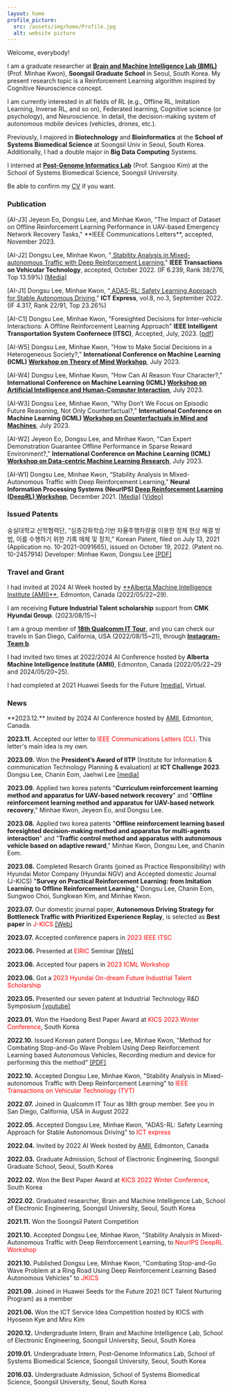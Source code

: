 ```yaml
---
layout: home
profile_picture:
  src: /assets/img/home/Profile.jpg
  alt: website picture
---
```

  Welcome, everybody!

  I am a graduate researcher at <a href="https://brainmil.wordpress.com/">**Brain and Machine Intelligence Lab (BMIL)**</a> 
  (Prof. Minhae Kwon), **Soongsil Graduate School** in Seoul, South Korea. 
  My present research topic is a Reinforcement Learning algorithm inspired by Cognitive Neuroscience concept.
  
  I am currently interested in all fields of RL (e.g., Offline RL, Imitation Learning, Inverse RL, and so on), 
  Federated learning, Cognitive science (or psychology), and Neuroscience. In detail, the decision-making system of autonomous 
  mobile devices (vehicles, drones, etc.). 
  
  Previously, I majored in **Biotechnology** and **Bioinformatics** at the **School of Systems Biomedical Science** 
  at Soongsil Univ in Seoul, South Korea. Additionally, I had a double major in **Big Data Computing** Systems. 
  
  I interned at <a href="https://sites.google.com/site/sskimb/">**Post-Genome Informatics Lab**</a> (Prof. Sangsoo Kim) 
  at the School of Systems Biomedical Science, Soongsil University.
  
  Be able to confirm my <a href="https://drive.google.com/file/d/1Ug_2G5_srmvw6Mw-ZsO90djHS_xLr6iY/view">CV</a> if you want. 

<!--   Be able to confirm more detailed information about me (e.g., presentations, photos, domestic publications, and developments) at another
  <a href="https://le2dongso0.wixsite.com/website">homepage</a> if you want. -->

  <h3>Publication</h3>
  [AI-J3] Jeyeon Eo, Dongsu Lee, and Minhae Kwon, "The Impact of Dataset on Offline Reinforcement Learning Performance in UAV-based Emergency Network Recovery Tasks,"
  **IEEE Communications Letters**, accepted, November 2023. 

  [AI-J2] Dongsu Lee, Minhae Kwon, "<a href="https://linkinghub.elsevier.com/retrieve/pii/S240595952200073X">
  Stability Analysis in Mixed-autonomous Traffic with Deep Reinforcement Learning</a>," **IEEE Transactions 
  on Vehicular Technology**, accepted, October 2022. (IF 6.239, Rank 38/276, Top 13.59%) 
  <a href="https://n.news.naver.com/article/003/0011509292?sid=102">[Media]</a>
 
  [AI-J1] Dongsu Lee, Minhae Kwon, “<a href="https://linkinghub.elsevier.com/retrieve/pii/S240595952200073X">
  ADAS-RL: Safety Learning Approach for Stable Autonomous Driving</a>,” 
  **ICT Express**, vol.8, no.3, September 2022. (IF 4.317, Rank 22/91, Top 23.26%)

  [AI-C1] Dongsu Lee, Minhae Kwon, "Foresighted Decisions for Inter-vehicle Interactions: A Offline Reinforcement Learning Approach" **IEEE Intelligent Transportation System Confernece (ITSC)**, Accepted, July, 2023. [[pdf](https://drive.google.com/file/d/1ep1U_7f1lzPw0MPOG-ddBx9fibB2oaGz/view?usp=sharing)]
 
  [AI-W5] Dongsu Lee, Minhae Kwon, "How to Make Social Decisions in a Heterogeneous Society?," **International Conference on Machine Learning (ICML) <a href="https://tomworkshop.github.io/#cfp">Workshop on Theory of Mind Workshop</a>**, July 2023.
 
  [AI-W4] Dongsu Lee, Minhae Kwon, “How Can AI Reason Your Character?,” **International Conference on Machine Learning (ICML) <a href="https://sites.google.com/view/aihci/home">Workshop on Artificial Intelligence and Human-Computer Interaction</a>**, July 2023. 
  
  [AI-W3] Dongsu Lee, Minhae Kwon, "Why Don’t We Focus on Episodic Future Reasoning, Not Only Counterfactual?," **International Conference on Machine Learning (ICML) <a href="https://sites.google.com/view/counterfactuals-icml/home">Workshop on Counterfactuals in Mind and Machines</a>**, July 2023. 

  [AI-W2] Jeyeon Eo, Dongsu Lee, and Minhae Kwon, "Can Expert Demonstration Guarantee Offline Performance in Sparse Reward Environment?," **International Conference on Machine Learning (ICML) <a href="https://dmlr.ai/cfp/">Workshop on Data-centric Machine Learning Research</a>**, July 2023.

  [AI-W1] Dongsu Lee, Minhae Kwon, “Stability Analysis in Mixed-Autonomous Traffic with Deep Reinforcement Learning,” 
  **Neural Information Processing Systems (NeurIPS) <a href="https://sites.google.com/view/deep-rl-workshop-neurips2021">Deep Reinforcement Learning (DeepRL) Workshop</a>**, 
  December 2021. 
  <a href="https://scatch.ssu.ac.kr/%eb%89%b4%ec%8a%a4%ec%84%bc%ed%84%b0/%ec%a3%bc%ec%9a%94%eb%89%b4%ec%8a%a4/?slug=%EC%9D%98%EC%83%9D%EB%AA%85%EC%8B%9C%EC%8A%A4%ED%85%9C%ED%95%99%EB%B6%80-%EC%9D%B4%EB%8F%99%EC%88%98-%ED%95%99%EC%83%9D-%EC%84%B8%EA%B3%84-%EC%B5%9C%EA%B3%A0-%EA%B6%8C%EC%9C%84-ai-%ED%95%99%ED%9A%8C&f=all&keyword=%EC%9D%B4%EB%8F%99%EC%88%98">
  [Media]</a> 
  <a href="https://slideslive.com/38971018/stability-analysis-in-mixedautonomous-traffic-with-deep-reinforcement-learning?ref=account-folder-92642-folders">
  [Video]</a>

  <h3>Issued Patents</h3>
  숭실대학교 산학협력단, “심층강화학습기반 자율주행차량을 이용한 정체 현상 해결 방법, 이를 수행하기 위한 기록 매체 및 장치,” Korean Patent, filed on July 13, 
  2021 (Application no. 10-2021-0091665), issued on October 19, 2022. (Patent no. 10-2457914) Developer: Minhae Kwon, Dongsu Lee 
  <a href="https://drive.google.com/file/d/134v6IJLRIdXse0I_QNWHjByx1JSmy15p/view?usp=sharing">[PDF]</a>

  <h3>Travel and Grant</h3>
    I had invited at 2024 AI Week hosted by <a href="https://www.amii.ca/your-business/?utm_source=google-ads&utm_medium=cpc&utm_campaign=be-more-BMH-generic&utm_term=companies%20for%20machine%20learning&utm_campaign=SC+%7C+S+%7C+Be+MORE+BMH+Generic&utm_source=adwords&utm_medium=ppc&hsa_acc=6591753441&hsa_cam=18275130181&hsa_grp=142413166313&hsa_ad=620530101987&hsa_src=g&hsa_tgt=kwd-812766861496&hsa_kw=companies%20for%20machine%20learning&hsa_mt=b&hsa_net=adwords&hsa_ver=3&gclid=Cj0KCQjwj7CZBhDHARIsAPPWv3eZPviV38B02ejUh4jZRMUhYtYKjnJ9JVnzcpnonuy1q0SdRUlCTB4aAtZfEALw_wcB">
  **Alberta Machine Intelligence Institute (AMII)**</a>, Edmonton, Canada (2022/05/22~29).
  
  I am receiving **Future Industrial Talent scholarship** support from **CMK Hyundai Group**. (2023/08/15~)

  I am a group member of <a href="http://qcitour.co.kr/index.php?mid=members&member_list_filter=18">**18th Qualcomm IT Tour**</a>,
  and you can check our travels in San Diego, California, USA (2022/08/15~21), 
  through <a href="https://www.instagram.com/qcittour_teamb/">**Instagram-Team b**</a>.
  
  I had invited two times at 2022/2024 AI Conference hosted by 
  **Alberta Machine Intelligence Institute (AMII)**</a>, Edmonton, Canada (2022/05/22~29 and 2024/05/20~25).
  
  I had completed at 2021 Huawei Seeds for the Future 
  <a href="https://www.koit.co.kr/news/articleView.html?idxno=88156">[media]</a>, Virtual.

  <h3>News</h3>
  **2023.12.** Invited by 2024 AI Conference hosted by <a href="https://www.upperbound.ai/get-involved/">AMII</a>, Edmonton, Canada.
  
  **2023.11.** Accepted our letter to <span style="color:red">IEEE Communications Letters (CL)</span>. This letter's main idea is my own.
  
  **2023.09.** Won the **President’s Award of IITP** (Institute for Information & communication Technology Planning & evaluation) at **ICT Challenge 2023**. Dongsu Lee, Chanin Eom, Jaehwi Lee
  <a href="https://scatch.ssu.ac.kr/%eb%89%b4%ec%8a%a4%ec%84%bc%ed%84%b0/%ec%a3%bc%ec%9a%94%eb%89%b4%ec%8a%a4/?slug=%EB%B3%B8%EA%B5%90-ai%EB%B3%B4%EC%95%88%EC%97%B0%EA%B5%AC%EC%84%BC%ED%84%B0-%EC%9D%B4%EB%8F%99%EC%88%98%C2%B7%EC%97%84%EC%B0%AC%EC%9D%B8%C2%B7%EC%9D%B4%EC%9E%AC%ED%9C%98-%ED%95%99%EC%83%9D-ict&f&keyword">[media]</a>

  **2023.09.** Applied two korea patents "**Curriculum reinforcement learning method and apparatus for UAV-based network recovery**" and "**Offline reinforcement learning method and apparatus for UAV-based network recovery**," Minhae Kwon, Jeyeon Eo, and Dongsu Lee.  
  
  **2023.08.** Applied two korea patents "**Offline reinforcement learning based foresighted decision-making method and apparatus for multi-agents interaction**" and "**Traffic
  control method and apparatus with autonomous vehicle based on adaptive reward**," Minhae Kwon, Dongsu Lee, and Chanin Eom.
  
  **2023.08.** Completed Resarch Grants (joined as Practice Responsibility) with Hyundai Motor Company (Hyundai NGV) and Accepted domestic Journal (J-KICS) "**Survey on Practical Reinforcement Learning: from Imitation Learning to Offline Reinforcement Learning**," Dongsu Lee, Chanin Eom, Sungwoo Choi, Sungkwan Kim, and Minhae Kwon.

  **2023.07.** Our domestic journal paper, **Autonomous Driving Strategy for Bottleneck Traffic with Prioritized Experience Replay**, is selected as **Best paper** in <span style="color:red">J-KICS</span> <a href="https://journal.kics.or.kr/digital-library/50681">[Web]</a>  

  **2023.07.** Accepted conference papers in <span style="color:red">2023 IEEE ITSC</span>

  **2023.06.** Presented at <span style="color:red">EIRIC</span> Seminar <a href="https://www.eiric.or.kr/community/webinar_detail.php?Seq=118&totalCnt=107&searchBy=&searchWord=&SnxFlag=&pg=1">[Web]</a>

  **2023.06.** Accepted four papers in <span style="color:red">2023 ICML Workshop</span>

  **2023.06.** Got a <span style="color:red">2023 Hyundai On-dream Future Industrial Talent Scholarship</span>

  **2023.05.** Presented our seven patent at Industrial Technology R&D Symposium  <a href="https://www.youtube.com/watch?v=XDxyolmgXG8">[youtube]</a>
  
  **2023.01.** Won the Haedong Best Paper Award at <span style="color:red">KICS 2023 Winter Conference</span>, South Korea

  **2022.10.** Issued Korean patent Dongsu Lee, Minhae Kwon, "Method for Combating Stop-and-Go Wave Problem Using Deep Reinforcement Learning based Autonomous Vehicles, 
  Recording medium and device for performing this the method" <a href="https://drive.google.com/file/d/134v6IJLRIdXse0I_QNWHjByx1JSmy15p/view?usp=sharing">[PDF]</a>

  **2022.10.** Accepted Dongsu Lee, Minhae Kwon, "Stability Analysis in Mixed-autonomous Traffic with Deep Reinforcement Learning" to
  <span style="color:red">IEEE Transactions on Vehicular Technology (TVT)</span>

  **2022.07.** Joined in Qualcomm IT Tour as 18th group member. See you in San Diego, California, USA in August 2022

  **2022.05.** Accepted Dongsu Lee, Minhae Kwon, "ADAS-RL: Safety Learning Approach for Stable Autonomous Driving" to 
  <span style="color:red">ICT express</span>

  **2022.04.** Invited by 2022 AI Week hosted by 
  <a href="https://www.amii.ca/your-business/?utm_source=google-ads&utm_medium=cpc&utm_campaign=be-more-BMH-generic&utm_term=companies%20for%20machine%20learning&utm_campaign=SC+%7C+S+%7C+Be+MORE+BMH+Generic&utm_source=adwords&utm_medium=ppc&hsa_acc=6591753441&hsa_cam=18275130181&hsa_grp=142413166313&hsa_ad=620530101987&hsa_src=g&hsa_tgt=kwd-812766861496&hsa_kw=companies%20for%20machine%20learning&hsa_mt=b&hsa_net=adwords&hsa_ver=3&gclid=Cj0KCQjwj7CZBhDHARIsAPPWv3cH29i--vbXjzHyBWRFDVGBnynvrdDT3j_Ilzpk-2fBnRhY1UiHnnMaAoYJEALw_wcB">
  AMII</a>, Edmonton, Canada
  
  **2022.03.** Graduate Admission, School of Electronic Engineering, Soongsil Graduate School, Seoul, South Korea

  **2022.02.** Won the Best Paper Award at <span style="color:red">KICS 2022 Winter Conference</span>, South Korea

  **2022.02.** Graduated researcher, Brain and Machine Intelligence Lab, School of Electronic Engineering, Soongsil University, Seoul, South Korea
  
  **2021.11.** Won the Soongsil Patent Competition

  **2021.10.** Accepted Dongsu Lee, Minhae Kwon, "Stability Analysis in Mixed-Autonomous Traffic with Deep Reinforcement Learning,
  to <span style="color:red">NeurIPS DeepRL Workshop</span>

  **2021.10.** Published Dongsu Lee, Minhae Kwon, "Combating Stop-and-Go Wave Problem at a Ring Road Using Deep Reinforcement Learning Based Autonomous Vehicles"
  to <span style="color:red">JKICS</span>
  
  **2021.09.** Joined in Huawei Seeds for the Future 2021 (ICT Talent Nurturing Program) as a member

  **2021.06.** Won the ICT Service Idea Competition hosted by KICS with Hyoseon Kye and Miru Kim

  **2020.12.** Undergraduate Intern, Brain and Machine Intelligence Lab, School of Electronic Engineering, Soongsil University, Seoul, South Korea

  **2019.01.** Undergraduate Intern, Post-Genome Informatics Lab, School of Systems Biomedical Science, Soongsil University, Seoul, South Korea

  **2016.03.** Undergraduate Admission, School of Systems Biomedical Science, Soongsil University, Seoul, South Korea


